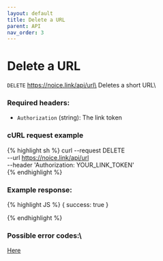 ```yaml
---
layout: default
title: Delete a URL
parent: API
nav_order: 3
---
```


# Delete a URL

`DELETE` https://noice.link/api/url\
Deletes a short URL\

### Required headers:

- `Authorization` (string): The link token

### cURL request example

<!-- prettier-ignore -->
{% highlight sh %}
curl --request DELETE \
 --url https://noice.link/api/url \
 --header 'Authorization: YOUR_LINK_TOKEN' \
{% endhighlight %}

### Example response:

<!-- prettier-ignore -->
{% highlight JS %}
{
    success: true
}

{% endhighlight %}

### Possible error codes:\

[Here](https://docs.noice.link/errors)
